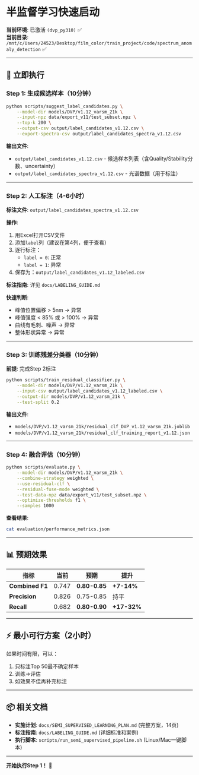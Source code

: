 # 半监督学习快速启动

**当前环境**: 已激活 `(dvp_py310)` ✅  
**当前目录**: `/mnt/c/Users/24523/Desktop/film_color/train_project/code/spectrum_anomaly_detection` ✅

---

## 🚀 立即执行

### Step 1: 生成候选样本（10分钟）

```bash
python scripts/suggest_label_candidates.py \
    --model-dir models/DVP/v1.12_varsm_21k \
    --input-npz data/export_v11/test_subset.npz \
    --top-k 200 \
    --output-csv output/label_candidates_v1.12.csv \
    --export-spectra-csv output/label_candidates_spectra_v1.12.csv
```

**输出文件**:
- `output/label_candidates_v1.12.csv` - 候选样本列表（含Quality/Stability分数、uncertainty）
- `output/label_candidates_spectra_v1.12.csv` - 光谱数据（用于标注）

---

### Step 2: 人工标注（4-6小时）

**标注文件**: `output/label_candidates_spectra_v1.12.csv`

**操作**:
1. 用Excel打开CSV文件
2. 添加`label`列（建议在第4列，便于查看）
3. 逐行标注：
   - `label = 0`: 正常
   - `label = 1`: 异常
4. 保存为：`output/label_candidates_v1.12_labeled.csv`

**标注指南**: 详见 `docs/LABELING_GUIDE.md`

**快速判断**:
- 峰值位置偏移 > 5nm → 异常
- 峰值强度 < 85% 或 > 100% → 异常  
- 曲线有毛刺、噪声 → 异常
- 整体形状异常 → 异常

---

### Step 3: 训练残差分类器（10分钟）

**前提**: 完成Step 2标注

```bash
python scripts/train_residual_classifier.py \
    --model-dir models/DVP/v1.12_varsm_21k \
    --input-csv output/label_candidates_v1.12_labeled.csv \
    --output-dir models/DVP/v1.12_varsm_21k \
    --test-split 0.2
```

**输出文件**:
- `models/DVP/v1.12_varsm_21k/residual_clf_DVP_v1.12_varsm_21k.joblib`
- `models/DVP/v1.12_varsm_21k/residual_clf_training_report_v1.12.json`

---

### Step 4: 融合评估（10分钟）

```bash
python scripts/evaluate.py \
    --model-dir models/DVP/v1.12_varsm_21k \
    --combine-strategy weighted \
    --use-residual-clf \
    --residual-fuse-mode weighted \
    --test-data-npz data/export_v11/test_subset.npz \
    --optimize-thresholds f1 \
    --samples 1000
```

**查看结果**:
```bash
cat evaluation/performance_metrics.json
```

---

## 📊 预期效果

| 指标 | 当前 | 预期 | 提升 |
|-----|------|------|------|
| **Combined F1** | 0.747 | **0.80-0.85** | **+7-14%** |
| **Precision** | 0.826 | 0.75-0.85 | 持平 |
| **Recall** | 0.682 | **0.80-0.90** | **+17-32%** |

---

## ⚡ 最小可行方案（2小时）

如果时间有限，可以：
1. 只标注Top 50最不确定样本
2. 训练→评估
3. 如效果不佳再补充标注

---

## 📦 相关文档

- **实施计划**: `docs/SEMI_SUPERVISED_LEARNING_PLAN.md` (完整方案，14页)
- **标注指南**: `docs/LABELING_GUIDE.md` (详细标准和案例)
- **执行脚本**: `scripts/run_semi_supervised_pipeline.sh` (Linux/Mac一键脚本)

---

**开始执行Step 1！** 🚀

